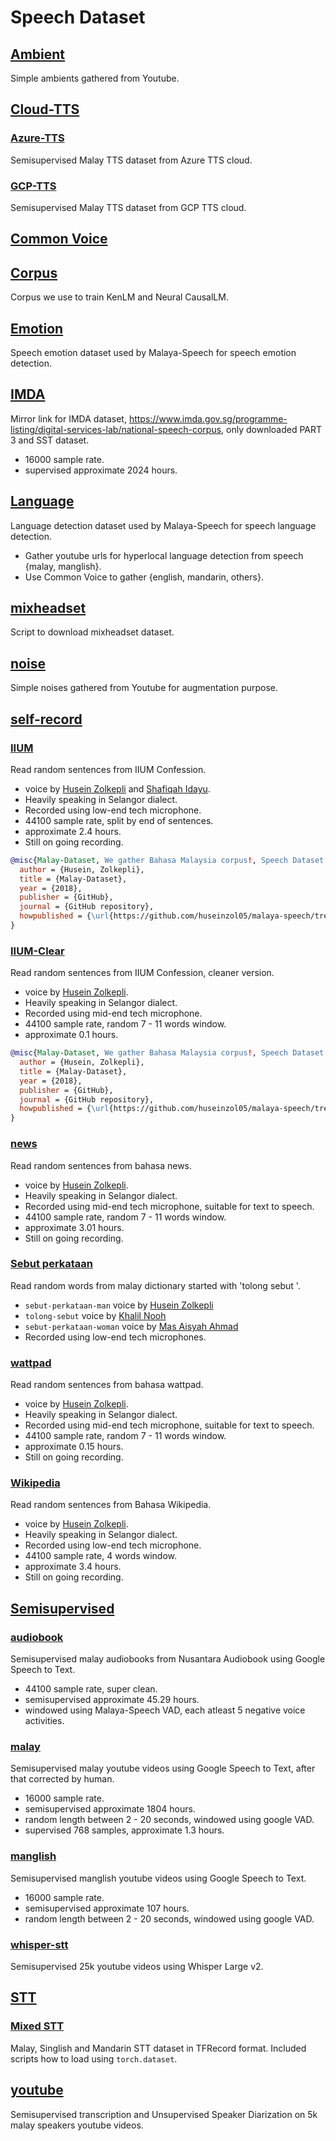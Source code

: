 # Speech Dataset

## [Ambient](ambient)

Simple ambients gathered from Youtube.

## [Cloud-TTS](cloud-tts)

### [Azure-TTS](cloud-tts/azure-tts)

Semisupervised Malay TTS dataset from Azure TTS cloud.

### [GCP-TTS](cloud-tts/gcp-tts)

Semisupervised Malay TTS dataset from GCP TTS cloud.

## [Common Voice](common-voice)


## [Corpus](corpus)

Corpus we use to train KenLM and Neural CausalLM.

## [Emotion](emotion)

Speech emotion dataset used by Malaya-Speech for speech emotion detection.

## [IMDA](imbda)

Mirror link for IMDA dataset, https://www.imda.gov.sg/programme-listing/digital-services-lab/national-speech-corpus, only downloaded PART 3 and SST dataset.

- 16000 sample rate.
- supervised approximate 2024 hours.

## [Language](language)

Language detection dataset used by Malaya-Speech for speech language detection.

- Gather youtube urls for hyperlocal language detection from speech {malay, manglish}.
- Use Common Voice to gather {english, mandarin, others}.

## [mixheadset](mixheadset)

Script to download mixheadset dataset.

## [noise](noise)

Simple noises gathered from Youtube for augmentation purpose.

## [self-record](self-record)

### [IIUM](self-record/iium)

Read random sentences from IIUM Confession.

- voice by [Husein Zolkepli](https://www.linkedin.com/in/husein-zolkepli/) and [Shafiqah Idayu](https://www.facebook.com/shafiqah.ayu).
- Heavily speaking in Selangor dialect.
- Recorded using low-end tech microphone.
- 44100 sample rate, split by end of sentences.
- approximate 2.4 hours.
- Still on going recording.

```bibtex
@misc{Malay-Dataset, We gather Bahasa Malaysia corpus!, Speech Dataset from IIUM Confession texts,
  author = {Husein, Zolkepli},
  title = {Malay-Dataset},
  year = {2018},
  publisher = {GitHub},
  journal = {GitHub repository},
  howpublished = {\url{https://github.com/huseinzol05/malaya-speech/tree/master/data/iium}}
}
```

### [IIUM-Clear](self-record/iium-clear)

Read random sentences from IIUM Confession, cleaner version.

- voice by [Husein Zolkepli](https://www.linkedin.com/in/husein-zolkepli/).
- Heavily speaking in Selangor dialect.
- Recorded using mid-end tech microphone.
- 44100 sample rate, random 7 - 11 words window.
- approximate 0.1 hours.

```bibtex
@misc{Malay-Dataset, We gather Bahasa Malaysia corpus!, Speech Dataset from IIUM Confession texts,
  author = {Husein, Zolkepli},
  title = {Malay-Dataset},
  year = {2018},
  publisher = {GitHub},
  journal = {GitHub repository},
  howpublished = {\url{https://github.com/huseinzol05/malaya-speech/tree/master/data/iium}}
}
```

### [news](https://github.com/huseinzol05/malaya-speech/tree/master/data/news)

Read random sentences from bahasa news.

- voice by [Husein Zolkepli](https://www.linkedin.com/in/husein-zolkepli/).
- Heavily speaking in Selangor dialect.
- Recorded using mid-end tech microphone, suitable for text to speech.
- 44100 sample rate, random 7 - 11 words window.
- approximate 3.01 hours.
- Still on going recording.

### [Sebut perkataan](https://github.com/huseinzol05/malaya-speech/tree/master/data/sebut-perkataan)

Read random words from malay dictionary started with 'tolong sebut <word>'.

- `sebut-perkataan-man` voice by [Husein Zolkepli](https://www.linkedin.com/in/husein-zolkepli/)
- `tolong-sebut` voice by [Khalil Nooh](https://www.linkedin.com/in/khalilnooh/)
- `sebut-perkataan-woman` voice by [Mas Aisyah Ahmad](https://www.linkedin.com/in/mas-aisyah-ahmad-b46508a9/)
- Recorded using low-end tech microphones.

### [wattpad](https://github.com/huseinzol05/malaya-speech/tree/master/data/wattpad)

Read random sentences from bahasa wattpad.

- voice by [Husein Zolkepli](https://www.linkedin.com/in/husein-zolkepli/).
- Heavily speaking in Selangor dialect.
- Recorded using mid-end tech microphone, suitable for text to speech.
- 44100 sample rate, random 7 - 11 words window.
- approximate 0.15 hours.
- Still on going recording.

### [Wikipedia](https://github.com/huseinzol05/malaya-speech/tree/master/data/wikipedia)

Read random sentences from Bahasa Wikipedia.

- voice by [Husein Zolkepli](https://www.linkedin.com/in/husein-zolkepli/).
- Heavily speaking in Selangor dialect.
- Recorded using low-end tech microphone.
- 44100 sample rate, 4 words window.
- approximate 3.4 hours.
- Still on going recording.

## [Semisupervised](semisupervised)

### [audiobook](semisupervised/audiobook)

Semisupervised malay audiobooks from Nusantara Audiobook using Google Speech to Text.

- 44100 sample rate, super clean.
- semisupervised approximate 45.29 hours.
- windowed using Malaya-Speech VAD, each atleast 5 negative voice activities.

### [malay](semisupervised/malay)

Semisupervised malay youtube videos using Google Speech to Text, after that corrected by human.

- 16000 sample rate.
- semisupervised approximate 1804 hours.
- random length between 2 - 20 seconds, windowed using google VAD.
- supervised 768 samples, approximate 1.3 hours.

### [manglish](semisupervised/manglish)

Semisupervised manglish youtube videos using Google Speech to Text.

- 16000 sample rate.
- semisupervised approximate 107 hours.
- random length between 2 - 20 seconds, windowed using google VAD.

### [whisper-stt](semisupervised/whisper-stt)

Semisupervised 25k youtube videos using Whisper Large v2.

## [STT](stt)

### [Mixed STT](mixed-stt)

Malay, Singlish and Mandarin STT dataset in TFRecord format. Included scripts how to load using `torch.dataset`.

## [youtube](youtube)

Semisupervised transcription and Unsupervised Speaker Diarization on 5k malay speakers youtube videos.